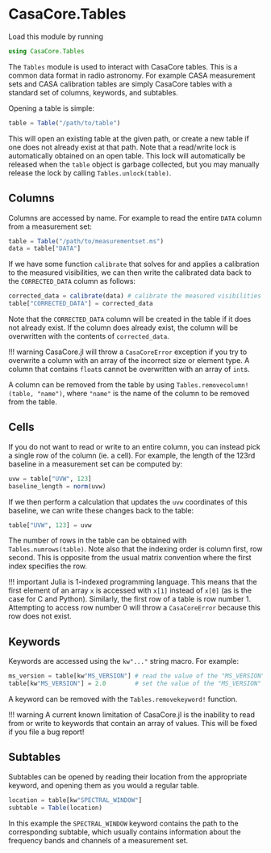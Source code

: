 # CasaCore.Tables

Load this module by running

``` julia
using CasaCore.Tables
```

The `Tables` module is used to interact with CasaCore tables. This is a common data format in radio
astronomy. For example CASA measurement sets and CASA calibration tables are simply CasaCore tables
with a standard set of columns, keywords, and subtables.

Opening a table is simple:

``` julia
table = Table("/path/to/table")
```

This will open an existing table at the given path, or create a new table if one does not already
exist at that path. Note that a read/write lock is automatically obtained on an open table. This
lock will automatically be released when the `table` object is garbage collected, but you may
manually release the lock by calling `Tables.unlock(table)`.

## Columns

Columns are accessed by name. For example to read the entire `DATA` column from a measurement set:

``` julia
table = Table("/path/to/measurementset.ms")
data = table["DATA"]
```

If we have some function `calibrate` that solves for and applies a calibration to the measured
visibilities, we can then write the calibrated data back to the `CORRECTED_DATA` column as follows:

``` julia
corrected_data = calibrate(data) # calibrate the measured visibilities
table["CORRECTED_DATA"] = corrected_data
```

Note that the `CORRECTED_DATA` column will be created in the table if it does not already exist. If
the column does already exist, the column will be overwritten with the contents of `corrected_data`.

!!! warning
    CasaCore.jl will throw a `CasaCoreError` exception if you try to overwrite a column with an
    array of the incorrect size or element type. A column that contains `float`s cannot be
    overwritten with an array of `int`s.

A column can be removed from the table by using `Tables.removecolumn!(table, "name")`, where
`"name"` is the name of the column to be removed from the table.

## Cells

If you do not want to read or write to an entire column, you can instead pick a single row of the
column (ie. a cell). For example, the length of the 123rd baseline in a measurement set can be
computed by:

``` julia
uvw = table["UVW", 123]
baseline_length = norm(uvw)
```

If we then perform a calculation that updates the `uvw` coordinates of this baseline, we can write
these changes back to the table:

``` julia
table["UVW", 123] = uvw
```

The number of rows in the table can be obtained with `Tables.numrows(table)`.  Note also that the
indexing order is column first, row second. This is opposite from the usual matrix convention where
the first index specifies the row.

!!! important
    Julia is 1-indexed programming language. This means that the first element of an array `x` is
    accessed with `x[1]` instead of `x[0]` (as is the case for C and Python). Similarly, the first
    row of a table is row number 1. Attempting to access row number 0 will throw a `CasaCoreError`
    because this row does not exist.

## Keywords

Keywords are accessed using the `kw"..."` string macro. For example:

``` julia
ms_version = table[kw"MS_VERSION"] # read the value of the "MS_VERSION" keyword
table[kw"MS_VERSION"] = 2.0        # set the value of the "MS_VERSION" keyword
```

A keyword can be removed with the `Tables.removekeyword!` function.

!!! warning
    A current known limitation of CasaCore.jl is the inability to read from or write to keywords
    that contain an array of values. This will be fixed if you file a bug report!

## Subtables

Subtables can be opened by reading their location from the appropriate keyword, and opening them as
you would a regular table.

``` julia
location = table[kw"SPECTRAL_WINDOW"]
subtable = Table(location)
```

In this example the `SPECTRAL_WINDOW` keyword contains the path to the corresponding subtable, which
usually contains information about the frequency bands and channels of a measurement set.

